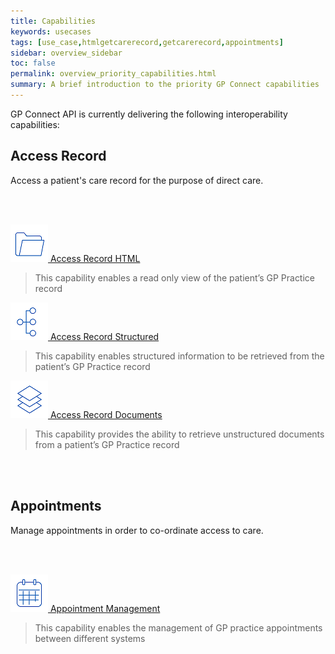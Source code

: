 ```yaml
---
title: Capabilities
keywords: usecases
tags: [use_case,htmlgetcarerecord,getcarerecord,appointments]
sidebar: overview_sidebar
toc: false
permalink: overview_priority_capabilities.html
summary: A brief introduction to the priority GP Connect capabilities
---
```



GP Connect API is currently delivering the following interoperability capabilities:

## Access Record ##
Access a patient's care record for the purpose of direct care.

<br>
<br>

[![Img](images/overview/Folder_1_Blue_smaller.png) Access Record HTML](accessrecord.html) 

>This capability enables a read only view of the patient’s GP Practice record

[![Img](images/overview/Organisation_chart_vertical_Blue_smaller.png) Access Record Structured](accessrecord_structured.html)

>This capability enables structured information to be retrieved from the patient’s GP Practice record

[![Img](images/overview/Layers_Blue_smaller.png) Access Record Documents](accessrecord_documents.html)

>This capability provides the ability to retrieve unstructured documents from a patient’s GP Practice record

<br>
<br>

## Appointments ##
Manage appointments in order to co-ordinate access to care.

<br>
<br>

[![Img](images/overview/Calendar_Blue_smaller.png) Appointment Management](appointments.html) 

>This capability enables the management of GP practice appointments between different systems
